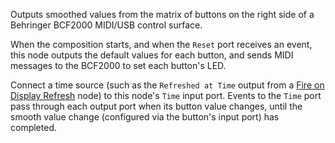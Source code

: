 Outputs smoothed values from the matrix of buttons on the right side of a Behringer BCF2000 MIDI/USB control surface.

When the composition starts, and when the `Reset` port receives an event, this node outputs the default values for each button, and sends MIDI messages to the BCF2000 to set each button's LED.

Connect a time source (such as the `Refreshed at Time` output from a [Fire on Display Refresh](vuo-node://vuo.event.fireOnDisplayRefresh) node) to this node's `Time` input port.  Events to the `Time` port pass through each output port when its button value changes, until the smooth value change (configured via the button's input port) has completed.
